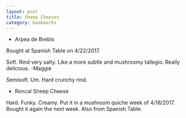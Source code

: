 ```yaml
---
layout: post
title: Sheep Cheeses
category: bookmarks
---
```


* Arpea de Brebis

Bought at Spanish Table on 4/22/2017.

Soft. Rind very salty. Like a more subtle and mushroomy
tallegio. Really delicious. -Maggie

Semisoft. Um. Hard crunchy rind.

* Roncal Sheep Cheese

Hard. Funky. Creamy. Put it in a mushroom quiche week of
4/18/2017. Bought it again the next week. Also from Spanish Table.
